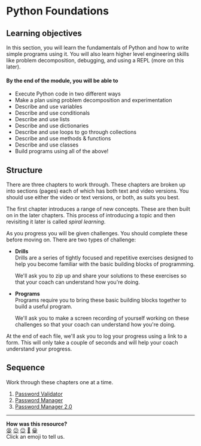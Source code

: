 # Python Foundations

## Learning objectives

In this section, you will learn the fundamentals of Python and how to write
simple programs using it. You will also learn higher level engineering skills
like problem decomposition, debugging, and using a REPL (more on this later).

#### By the end of the module, you will be able to

- Execute Python code in two different ways
- Make a plan using problem decomposition and experimentation
- Describe and use variables
- Describe and use conditionals
- Describe and use lists
- Describe and use dictionaries
- Describe and use loops to go through collections
- Describe and use methods & functions
- Describe and use classes
- Build programs using all of the above!

## Structure

There are three chapters to work through. These chapters are broken up into
sections (pages) each of which has both text and video versions. You should use
either the video or text versions, or both, as suits you best.

The first chapter introduces a range of new concepts. These are then built on in
the later chapters. This process of introducing a topic and then revisiting it
later is called _spiral learning_.

As you progress you will be given challenges. You should complete these before
moving on. There are two types of challenge:

* **Drills**  
  Drills are a series of tightly focused and repetitive exercises designed to
  help you become familiar with the basic building blocks of programming.

  We'll ask you to zip up and share your solutions to these exercises so
  that your coach can understand how you're doing.

* **Programs**  
  Programs require you to bring these basic building blocks together to build a
  useful program.

  We'll ask you to make a screen recording of yourself working on these
  challenges so that your coach can understand how you're doing.

At the end of each file, we'll ask you to log your progress using a link to a
form. This will only take a couple of seconds and  will help your coach
understand your progress.

## Sequence

Work through these chapters one at a time.

1. [Password Validator](./chapter1/README.md)
2. [Password Manager](./chapter2/README.md)
3. [Password Manager 2.0](./chapter3/README.md)


<!-- BEGIN GENERATED SECTION DO NOT EDIT -->

---

**How was this resource?**  
[😫](https://airtable.com/shrUJ3t7KLMqVRFKR?prefill_Repository=makersacademy%2Fpython_foundations&prefill_File=README.md&prefill_Sentiment=😫) [😕](https://airtable.com/shrUJ3t7KLMqVRFKR?prefill_Repository=makersacademy%2Fpython_foundations&prefill_File=README.md&prefill_Sentiment=😕) [😐](https://airtable.com/shrUJ3t7KLMqVRFKR?prefill_Repository=makersacademy%2Fpython_foundations&prefill_File=README.md&prefill_Sentiment=😐) [🙂](https://airtable.com/shrUJ3t7KLMqVRFKR?prefill_Repository=makersacademy%2Fpython_foundations&prefill_File=README.md&prefill_Sentiment=🙂) [😀](https://airtable.com/shrUJ3t7KLMqVRFKR?prefill_Repository=makersacademy%2Fpython_foundations&prefill_File=README.md&prefill_Sentiment=😀)  
Click an emoji to tell us.

<!-- END GENERATED SECTION DO NOT EDIT -->
